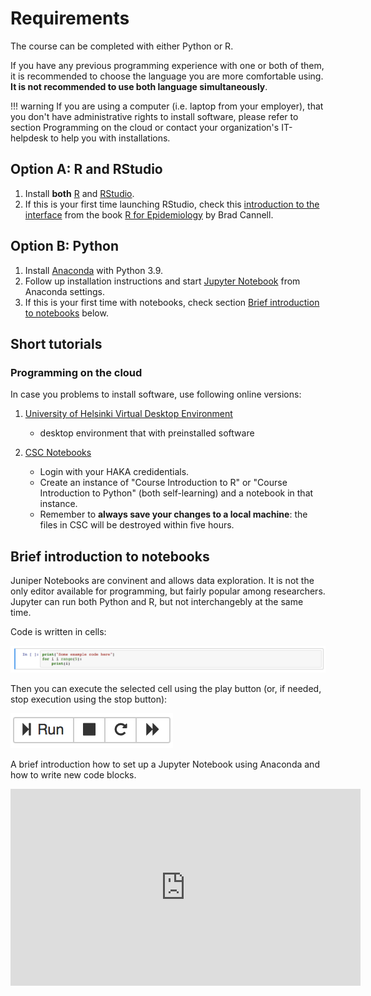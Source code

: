# Requirements

The course can be completed with either Python or R. 

If you have any previous programming experience with one or both of them, it is recommended to choose the language you are more comfortable using. **It is not recommended to use both language simultaneously**.

!!! warning 
    If you are using a computer (i.e. laptop from your employer), that you don't have administrative rights to install software, please refer to section Programming on the cloud or contact your organization's IT-helpdesk to help you with installations.


## Option A: R and RStudio

1. Install **both** [R](https://www.r-project.org/) and [RStudio](https://www.rstudio.com/). 
2. If this is your first time launching RStudio, check this [introduction to the interface](https://www.r4epi.com/navigating-the-rstudio-interface.html) from the book  [R for Epidemiology](https://www.r4epi.com/) by Brad Cannell.


## Option B: Python

1. Install [Anaconda](https://www.anaconda.com/products/distribution) with Python 3.9.
2. Follow up installation instructions and start [Jupyter Notebook](https://jupyter.org/) from Anaconda settings.
3. If this is your first time with notebooks, check section [Brief introduction to notebooks](#brief-introduction-to-notebooks) below.


## Short tutorials
    
### Programming on the cloud

In case you problems to install software, use following online versions:

1. [University of Helsinki Virtual Desktop Environment](https://vdi.helsinki.fi/) 
    
   - desktop environment that with preinstalled software


2. [CSC Notebooks](https://notebooks.rahtiapp.fi/welcome) 

    - Login with your HAKA credidentials.
    - Create an instance of "Course Introduction to R" or "Course Introduction to Python" (both self-learning) and a notebook in that instance. 
    - Remember to **always save your changes to a local machine**: the files in CSC will be destroyed within five hours.


## Brief introduction to notebooks

Juniper Notebooks are convinent and allows data exploration. It is not the only editor available for programming, but fairly popular among researchers. Jupyter can run both Python and R, but not interchangebly at the same time.

Code is written in cells:

![](img/code_block_example.png)

Then you can execute the selected cell using the play button (or, if needed, stop execution using the stop button):

![](img/play_stop.png)

A brief introduction how to set up a Jupyter Notebook using Anaconda and how to write new code blocks.

<iframe width="560" height="315" src="https://www.youtube.com/embed/-MyjG00la2k" frameborder="0" allow="accelerometer; autoplay; encrypted-media; gyroscope; picture-in-picture" allowfullscreen></iframe>